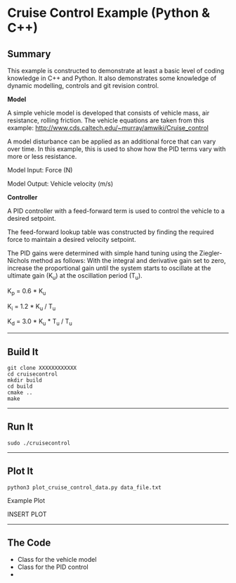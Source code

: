 Cruise Control Example (Python & C++)
==============================================
Summary
-------
This example is constructed to demonstrate at least a basic level of coding knowledge in C++ and Python. It also demonstrates some knowledge of dynamic modelling, controls and git revision control. 

**Model**

A simple vehicle model is developed that consists of vehicle mass, air resistance, rolling friction. The vehicle equations are taken from this example: http://www.cds.caltech.edu/~murray/amwiki/Cruise_control

A model disturbance can be applied as an additional force that can vary over time. In this example, this is used to show how the PID terms vary with more or less resistance.

Model Input: Force (N)

Model Output: Vehicle velocity (m/s)


**Controller**

A PID controller with a feed-forward term is used to control the vehicle to a desired setpoint.

The feed-forward lookup table was constructed by finding the required force to maintain a desired velocity setpoint.

The PID gains were determined with simple hand tuning using the Ziegler-Nichols method as follows:
With the integral and derivative gain set to zero, increase the proportional gain until the system starts to oscillate at the ultimate gain (K<sub>u</sub>) at the oscillation period (T<sub>u</sub>).

K<sub>p</sub> = 0.6 * K<sub>u</sub>

K<sub>i</sub> = 1.2 * K<sub>u</sub> / T<sub>u</sub>

K<sub>d</sub> = 3.0 * K<sub>u</sub> * T<sub>u</sub> / T<sub>u</sub>


-----------
Build It
-----------
    git clone XXXXXXXXXXXX
    cd cruisecontrol
    mkdir build
    cd build
    cmake ..
    make

-----------
Run It
-----------

    sudo ./cruisecontrol
----------------
Plot It
----------------
    python3 plot_cruise_control_data.py data_file.txt

Example Plot

INSERT PLOT

------------
The Code
------------
- Class for the vehicle model
- Class for the PID control
- 